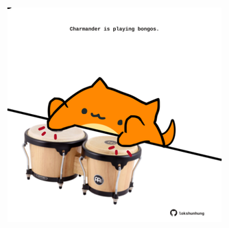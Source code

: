<!-- built at 24/11/2023, 15:00:40 UTC -->
<p align="center">
  <img width="500" height="500" src="./ReadmeImage.svg">
</p>

